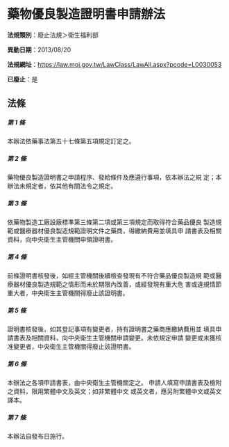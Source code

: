 # 藥物優良製造證明書申請辦法

**法規類別**：廢止法規＞衛生福利部

**異動日期**：2013/08/20  

**法規網址**：https://law.moj.gov.tw/LawClass/LawAll.aspx?pcode=L0030053

**已廢止**：是



## 法條
##### 第 1 條
本辦法依藥事法第五十七條第五項規定訂定之。

##### 第 2 條
藥物優良製造證明書之申請程序、發給條件及應遵行事項，依本辦法之規
定；本辦法未規定者，依其他有關法令之規定。

##### 第 3 條
依藥物製造工廠設廠標準第三條第二項或第三項規定而取得符合藥品優良
製造規範或醫療器材優良製造規範證明文件之藥商，得繳納費用並填具申
請書表及相關資料，向中央衛生主管機關申領證明書。

##### 第 4 條
前條證明書核發後，如經主管機關後續檢查發現有不符合藥品優良製造規
範或醫療器材優良製造規範之情形而未於期限內改善，或經發現有重大危
害或違規情節重大者，中央衛生主管機關得廢止該證明書。

##### 第 5 條
證明書核發後，如其登記事項有變更者，持有證明書之藥商應繳納費用並
填具申請書表及相關資料，向中央衛生主管機關申請變更。未依規定申請
變更或未獲核准變更者，中央衛生主管機關得廢止該證明書。

##### 第 6 條
本辦法之各項申請書表，由中央衛生主管機關定之。
申請人填寫申請書表及檢附之資料，限用繁體中文及英文；如非繁體中文
或英文者，應另附繁體中文或英文譯本。

##### 第 7 條
本辦法自發布日施行。


